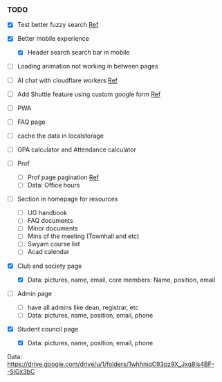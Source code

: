 ### TODO

- [x] Test better fuzzy search [Ref](https://github.com/bevacqua/fuzzysearch)
- [x] Better mobile experience
  - [x] Header search search bar in mobile
- [ ] Loading animation not working in between pages
- [ ] AI chat with cloudflare workers [Ref](https://ai.cloudflare.com/)
- [ ] Add Shuttle feature using custom google form [Ref](https://en.letswrite.tw/custom-google-form/)
- [ ] PWA
- [ ] FAQ page
- [ ] cache the data in localstorage
- [ ] GPA calculator and Attendance calculator

- [ ] Prof

  - [ ] Prof page pagination [Ref](https://svelte.dev/repl/84a8d64a6f1e49feba8f6a491ecc55f5?version=3.35.0)
  - [ ] Data: Office hours

- [ ] Section in homepage for resources

  - [ ] UG handbook
  - [ ] FAQ documents
  - [ ] Minor documents
  - [ ] Mins of the meeting (Townhall and etc)
  - [ ] Swyam course list
  - [ ] Acad calendar

- [x] Club and society page

  - [x] Data: pictures, name, email,
        core members: Name, position, email

- [ ] Admin page

  - [ ] have all admins like dean, registrar, etc
  - [ ] Data: pictures, name, position, email, phone

- [x] Student council page
  - [x] Data: pictures, name, position, email, phone

Data: https://drive.google.com/drive/u/1/folders/1whhniqC93pz9X_Jxq8Is4BF--5iGx3bC
